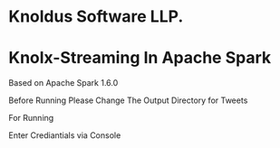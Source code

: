 # Knoldus Software LLP.

# Knolx-Streaming In Apache Spark
Based on Apache Spark 1.6.0

Before Running Please Change The Output Directory for Tweets

For Running 

Enter Crediantials via Console
